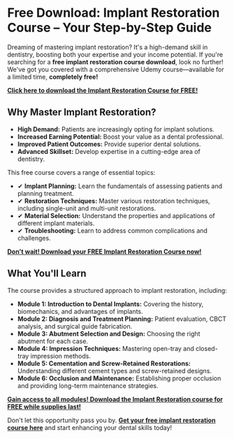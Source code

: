 # Free Download: Implant Restoration Course – Your Step-by-Step Guide

Dreaming of mastering implant restoration? It's a high-demand skill in dentistry, boosting both your expertise and your income potential. If you're searching for a **free implant restoration course download**, look no further! We've got you covered with a comprehensive Udemy course—available for a limited time, **completely free!**

[**Click here to download the Implant Restoration Course for FREE!**](https://udemywork.com/implant-restoration-course)

## Why Master Implant Restoration?

*   **High Demand:** Patients are increasingly opting for implant solutions.
*   **Increased Earning Potential:** Boost your value as a dental professional.
*   **Improved Patient Outcomes:** Provide superior dental solutions.
*   **Advanced Skillset:** Develop expertise in a cutting-edge area of dentistry.

This free course covers a range of essential topics:

*   ✔ **Implant Planning:** Learn the fundamentals of assessing patients and planning treatment.
*   ✔ **Restoration Techniques:** Master various restoration techniques, including single-unit and multi-unit restorations.
*   ✔ **Material Selection:** Understand the properties and applications of different implant materials.
*   ✔ **Troubleshooting:** Learn to address common complications and challenges.

[**Don't wait! Download your FREE Implant Restoration Course now!**](https://udemywork.com/implant-restoration-course)

## What You'll Learn

The course provides a structured approach to implant restoration, including:

*   **Module 1: Introduction to Dental Implants:** Covering the history, biomechanics, and advantages of implants.
*   **Module 2: Diagnosis and Treatment Planning:** Patient evaluation, CBCT analysis, and surgical guide fabrication.
*   **Module 3: Abutment Selection and Design:** Choosing the right abutment for each case.
*   **Module 4: Impression Techniques:** Mastering open-tray and closed-tray impression methods.
*   **Module 5: Cementation and Screw-Retained Restorations:** Understanding different cement types and screw-retained designs.
*   **Module 6: Occlusion and Maintenance:** Establishing proper occlusion and providing long-term maintenance strategies.

[**Gain access to all modules! Download the Implant Restoration course for FREE while supplies last!**](https://udemywork.com/implant-restoration-course)

Don't let this opportunity pass you by. **[Get your free implant restoration course here](https://udemywork.com/implant-restoration-course)** and start enhancing your dental skills today!
